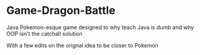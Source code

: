 # Game-Dragon-Battle
Java Pokemon-esque game designed to why teach Java is dumb and why OOP isn't the catchall solution

With a few edits on the orignal idea to be closer to Pokemon
